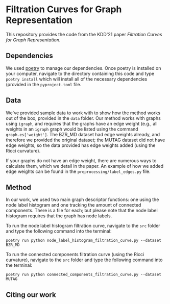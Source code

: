 # Filtration Curves for Graph Representation

This repository provides the code from the KDD'21 paper *Filtration
Curves for Graph Representation.* 

## Dependencies

We used [poetry](https://python-poetry.org/) to manage our dependencies.
Once poetry is installed on your computer, navigate to the directory
containing this code and type `poetry install` which will install all of
the necessary dependencies (provided in the `pyproject.toml` file.

## Data

We've provided sample data to work with to show how the method works out
of the box, provided in the `data` folder. Our method works with graphs
using `igraph`, and requires that the graphs have an edge weight (e.g.,
all weights in an `igraph` graph would be listed using the command `graph.es['weight']`. The BZR\_MD dataset had edge weights already, and therefore we provided the original dataset; the MUTAG dataset did not have edge weights, so the data provided has edge weights added (using the Ricci curvature).

If your graphs do not have an edge weight, there are numerous ways to
calculate them, which we detail in the paper. An example of how we added edge weights can be found in the `preprocessing/label_edges.py` file. 

## Method

In our work, we used two main graph descriptor functions: one using the node label histogram and one tracking the amount of connected components. There is a file for each; but please note that the node label histogram requires that the graph has node labels.

To run the node label histogram filtration curve, navigate to the `src`
folder and type the following command into the terminal:

```
poetry run python node_label_histogram_filtration_curve.py --dataset
BZR_MD
```

To run the connected components filtration curve (using the Ricci
curvature), navigate to the `src`
folder and type the following command into the terminal:

```
poetry run python connected_components_filtration_curve.py --dataset
MUTAG
```
 
## Citing our work


